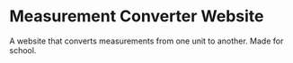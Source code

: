 # Measurement Converter Website

A website that converts measurements from one unit to another. Made for school.
